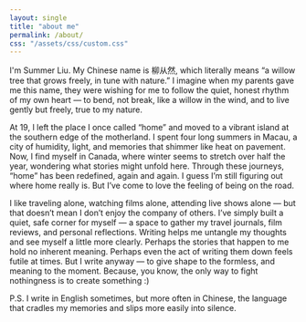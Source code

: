 ```yaml
---
layout: single
title: "about me"
permalink: /about/
css: "/assets/css/custom.css"
---
```


<link href="https://fonts.googleapis.com/css2?family=Lora&display=swap" rel="stylesheet">

<style>
  .page__content p {
    font-size: 0.75rem;
    line-height: 1.7;
    color: #444444;
    font-family: 'Lora', serif;
  }
</style>

I'm Summer Liu. My Chinese name is 柳从然, which literally means “a willow tree that grows freely, in tune with nature.” I imagine when my parents gave me this name, they were wishing for me to follow the quiet, honest rhythm of my own heart — to bend, not break, like a willow in the wind, and to live gently but freely, true to my nature.

At 19, I left the place I once called “home” and moved to a vibrant island at the southern edge of the motherland. I spent four long summers in Macau, a city of humidity, light, and memories that shimmer like heat on pavement. Now, I find myself in Canada, where winter seems to stretch over half the year, wondering what stories might unfold here. Through these journeys, “home” has been redefined, again and again. I guess I’m still figuring out where home really is. But I’ve come to love the feeling of being on the road.

I like traveling alone, watching films alone, attending live shows alone — but that doesn’t mean I don’t enjoy the company of others.
I’ve simply built a quiet, safe corner for myself — a space to gather my travel journals, film reviews, and personal reflections. Writing helps me untangle my thoughts and see myself a little more clearly.
Perhaps the stories that happen to me hold no inherent meaning.
Perhaps even the act of writing them down feels futile at times.
But I write anyway — to give shape to the formless, and meaning to the moment.
Because, you know, the only way to fight nothingness is to create something :) 

P.S. I write in English sometimes, but more often in Chinese, the language that cradles my memories and slips more easily into silence.
